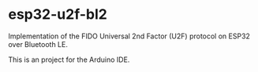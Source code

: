 # esp32-u2f-bl2
Implementation of the FIDO Universal 2nd Factor (U2F) protocol on ESP32 over Bluetooth LE.

This is an project for the Arduino IDE.
